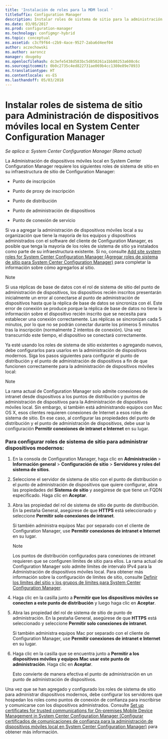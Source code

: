 ```yaml
---
title: 'Instalación de roles para la MDM local '
titleSuffix: Configuration Manager
description: Instalar roles de sistema de sitio para la administración de dispositivos móviles local en System Center Configuration Manager.
ms.date: 03/05/2017
ms.prod: configuration-manager
ms.technology: configmgr-hybrid
ms.topic: conceptual
ms.assetid: c3cf9f64-c2b9-4ace-9527-2aba6d4eef04
author: aczechowski
ms.author: aaroncz
manager: dougeby
ms.openlocfilehash: dc3efe5438d583bc5d850261a1bb80253a608c6c
ms.sourcegitcommit: 0b0c2735c4ed822731ae069b4cc1380e89e78933
ms.translationtype: HT
ms.contentlocale: es-ES
ms.lasthandoff: 05/03/2018
---
```

# <a name="install-site-system-roles-for-on-premises-mobile-device-management-in-system-center-configuration-manager"></a>Instalar roles de sistema de sitio para Administración de dispositivos móviles local en System Center Configuration Manager

*Se aplica a: System Center Configuration Manager (Rama actual)*

La Administración de dispositivos móviles local en System Center Configuration Manager requiere los siguientes roles de sistema de sitio en su infraestructura de sitio de Configuration Manager:  

-   Punto de inscripción  

-   Punto de proxy de inscripción  

-   Punto de distribución  

-   Punto de administración de dispositivos  

-   Punto de conexión de servicio  

 Si va a agregar la administración de dispositivos móviles local a su organización que tiene la mayoría de los equipos y dispositivos administrados con el software del cliente de Configuration Manager, es posible que tenga la mayoría de los roles de sistema de sitio ya instalados como parte de su infraestructura existente. Si no, consulte [Add site system roles for System Center Configuration Manager (Agregar roles de sistema de sitio para System Center Configuration Manager)](../../core/servers/deploy/configure/add-site-system-roles.md) para completar la información sobre cómo agregarlos al sitio.  

> [!NOTE]  
>  Si usa réplicas de base de datos con el rol de sistema de sitio del punto de administración de dispositivos, los dispositivos recién inscritos presentarán inicialmente un error al conectarse al punto de administración de dispositivos hasta que la réplica de base de datos se sincroniza con él. Este error de conexión se produce porque la réplica de base de datos no tiene la información sobre el dispositivo recién inscrito que se necesita para establecer una conexión correctamente. Las réplicas se sincronizan cada 5 minutos, por lo que no se podrán conectar durante los primeros 5 minutos tras la inscripción (normalmente 2 intentos de conexión). Una vez transcurrido este tiempo, el dispositivo se conectará correctamente.  

 Ya esté usando los roles de sistema de sitio existentes o agregando nuevos, debe configurarlos para usarlos en la administración de dispositivos modernos. Siga los pasos siguientes para configurar el punto de distribución y el punto de administración de dispositivos a fin de que funcionen correctamente para la administración de dispositivos móviles local:  

> [!NOTE]  
>  La rama actual de Configuration Manager solo admite conexiones de intranet desde dispositivos a los puntos de distribución y puntos de administración de dispositivos para la Administración de dispositivos móviles local. Sin embargo, si también está administrando equipos con Mac OS X, esos clientes requieren conexiones de Internet a esos roles de sistema de sitio. En ese caso, al configurar las propiedades del punto de distribución y el punto de administración de dispositivos, debe usar la configuración **Permitir conexiones de intranet e Internet** en su lugar.  

### <a name="to-configure-site-system-roles-to-manage-modern-devices"></a>Para configurar roles de sistema de sitio para administrar dispositivos modernos:  

1.  En la consola de Configuration Manager, haga clic en **Administración** > **Información general** > **Configuración de sitio** > **Servidores y roles del sistema de sitios**.  

2.  Seleccione el servidor de sistema de sitio con el punto de distribución o el punto de administración de dispositivos que quiere configurar, abra las propiedades del **Sistema de sitio** y asegúrese de que tiene un FQDN especificado. Haga clic en **Aceptar**.  

3.  Abra las propiedad del rol de sistema de sitio de punto de distribución. En la pestaña General, asegúrese de que **HTTPS** está seleccionado y seleccione **Permitir solo conexiones de intranet**.  

     Si también administra equipos Mac por separado con el cliente de Configuration Manager, use **Permitir conexiones de intranet e Internet** en su lugar.  

    > [!NOTE]  
    >  Los puntos de distribución configurados para conexiones de intranet requieren que se configuren límites de sitio para ellos. La rama actual de Configuration Manager solo admite límites de intervalo IPv4 para la Administración de dispositivos móviles local. Para obtener más información sobre la configuración de límites de sitio, consulte [Definir los límites del sitio y los grupos de límites para System Center Configuration Manager](../../core/servers/deploy/configure/define-site-boundaries-and-boundary-groups.md).  

4.  Haga clic en la casilla junto a **Permitir que los dispositivos móviles se conecten a este punto de distribución** y luego haga clic en **Aceptar**.  

5.  Abra las propiedad del rol de sistema de sitio de punto de administración. En la pestaña General, asegúrese de que **HTTPS** está seleccionado y seleccione **Permitir solo conexiones de intranet**.  

     Si también administra equipos Mac por separado con el cliente de Configuration Manager, use **Permitir conexiones de intranet e Internet** en su lugar.  

6.  Haga clic en la casilla que se encuentra junto a **Permitir a los dispositivos móviles y equipos Mac usar este punto de administración**. Haga clic en **Aceptar**.  

     Esto convierte de manera efectiva el punto de administración en un punto de administración de dispositivos.  

 Una vez que se han agregado y configurado los roles de sistema de sitio para administrar dispositivos modernos, debe configurar los servidores que hospedan los roles como puntos de conexión de confianza para inscribirse y comunicarse con los dispositivos administrados. Consulte [Set up certificates for trusted communications for On-premises Mobile Device Management in System Center Configuration Manager (Configurar certificados de comunicaciones de confianza para la administración de dispositivos móviles local en System Center Configuration Manager)](../../mdm/get-started/set-up-certificates-on-premises-mdm.md) para obtener más información.  
